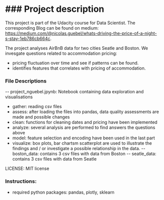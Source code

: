 # ### Project description
This project is part of the Udacity course for Data Scientist. The corresponding
Blog can be found on medium:
https://medium.com/@nicolas.guebel/whats-driving-the-price-of-a-night-s-stay-1eb786cb664c.

The project analyses AirBnB data for two cities Seatle and Boston.
We invesgate questions related to accommodation pricing:
- pricing fluctuation over time and see if patterns can be found.
- identifies features that correlates with pricing of accommodation.

### File Descriptions
-- project_nguebel.jpynb: Notebook containing data exploration and visualisations
  - gather: reading csv files
  - assess: after loading the files into pandas, data quality assessments are made and possible changes
  - clean: functions for cleaning dates and pricing have been implemented
  - analyze: several analysis are performed to find answers the questions above
  - model: feature selection and encoding have been used in the last part
  - visualize: box plots, bar chartsm scatterplot are used to illustrate the
  findings and / or investigate a possible relationship in the data.
-- boston_data: contains 3 csv files with data from Boston
-- seatle_data: contains 3 csv files with data from Seatle

LICENSE: MIT license

### Instructions:
- required python packages: pandas, plotly, sklearn
